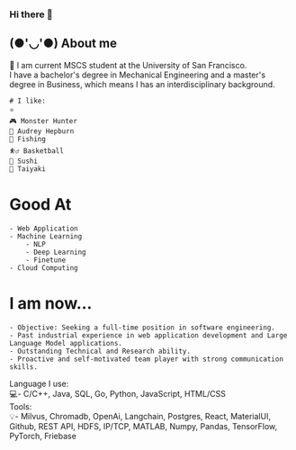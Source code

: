 ### Hi there 👋

## (●'◡'●) About me

🧒
    I am current MSCS student at the University of San Francisco. <br>
    I have a bachelor's degree in Mechanical Engineering and a master's degree in Business, which means I has an interdisciplinary background.

    # I like:
    ⭐
    🎮 Monster Hunter
    👗 Audrey Hepburn
    🎣 Fishing
    ⛹️‍♂️ Basketball
    🍣 Sushi
    🥯 Taiyaki

   # Good At
    - Web Application
    - Machine Learning 
        - NLP
        - Deep Learning
        - Finetune
    - Cloud Computing
   # I am now...
    - Objective: Seeking a full-time position in software engineering.
    - Past industrial experience in web application development and Large Language Model applications.
    - Outstanding Technical and Research ability.
    - Proactive and self-motivated team player with strong communication skills.
Language I use:<br>
    :computer:- C/C++, Java, SQL, Go, Python, JavaScript, HTML/CSS<br>
Tools:<br>
    :bulb:- Milvus, Chromadb, OpenAi, Langchain, Postgres, React, MaterialUI, Github, REST API, HDFS, IP/TCP, MATLAB, Numpy, Pandas, TensorFlow, PyTorch, Friebase <br>


<!--
**Shelger/Shelger** is a ✨ _special_ ✨ repository because its `README.md` (this file) appears on your GitHub profile.

Here are some ideas to get you started:

- 🔭 I’m currently working on ...
- 🌱 I’m currently learning ...
- 👯 I’m looking to collaborate on ...
- 🤔 I’m looking for help with ...
- 💬 Ask me about ...
- 📫 How to reach me: ...
- 😄 Pronouns: ...
- ⚡ Fun fact: ...
-->
